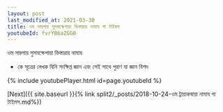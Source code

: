 ```yaml
---
layout: post
last_modified_at: 2021-03-30
title: ওম সাড়্গায় সুসমক্ষেপায়া ভিস্তারায় নামায গা টাইমস
youtubeId: fvrYB6aZGG0
---
```

 
 
 ওম সাড়্গায় সুসমক্ষেপায়া ভিস্তারায় নামায  
 
 -  কে সূত্রের লেখক যিনি সংক্ষিপ্ত জ্ঞান এবং সেই সাথে পুরাণ যা জ্ঞান বিশদ 
 
  
 
  
 
 
 
 
 
 


{% include youtubePlayer.html id=page.youtubeId %}
 
[Next]({{ site.baseurl }}{% link  split2/_posts/2018-10-24-ওম ট্রায়াকষায়া নামায গা টাইমস.md%})
 
